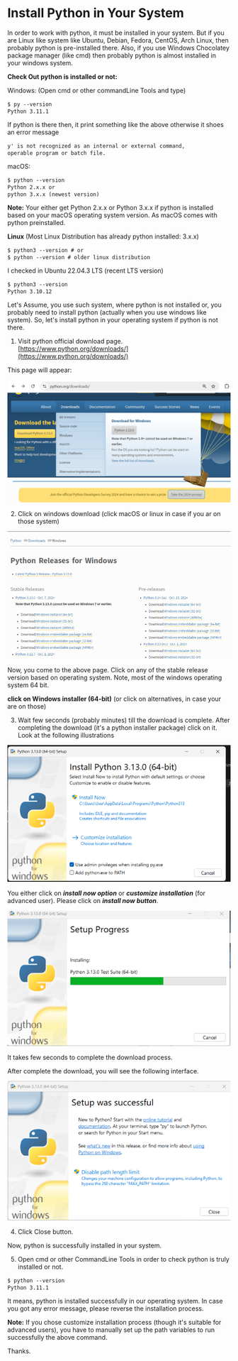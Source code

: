 # Install Python in Your System

In order to work with python, it must be installed in your system. But if you are Linux like system like Ubuntu, Debian, Fedora, CentOS, Arch Linux, then probably python is pre-installed there. Also, if you use Windows Chocolatey package manager (like cmd) then probably python is almost installed in your windows system.

**Check Out python is installed or not:**

Windows: (Open cmd or other commandLine Tools and type)

```
$ py --version
Python 3.11.1
```
If python is there then, it print something like the above otherwise it shoes an error message

```
y' is not recognized as an internal or external command,
operable program or batch file.
```

macOS:

```
$ python --version
Python 2.x.x or
python 3.x.x (newest version)
```
**Note:** Your either get Python 2.x.x or Python 3.x.x if python is installed based on your macOS operating system version. As macOS comes with python preinstalled.

**Linux** (Most Linux Distribution has already python installed: 3.x.x)

```
$ python3 --version # or
$ python --version # older linux distribution
```
I checked in Ubuntu  22.04.3 LTS (recent LTS version)

```
$ python3 --version
Python 3.10.12
```

Let's Assume, you use such system, where python is not installed or, you probably need to install python (actually when you use windows like system). So, let's install python in your operating system if python is not there.

1. Visit python official download page.
[https://www.python.org/downloads/](https://www.python.org/downloads/)

This page will appear:

![install python](image1.png)

2. Click on windows download (click macOS or linux in case if you ar on those system)

![alt text](image2.png) 

Now, you come to the above page. Click on any of the stable release version based on operating system. Note, most of the windows operating system 64 bit. 

**click on Windows installer (64-bit)** (or click on alternatives, in case your are on those)

3. Wait few seconds (probably minutes) till the download is complete. After completing the download (it's a python installer package) click on it. Look at the following illustrations

![alt text](image3.png)

You either click on ***install now option*** or ***customize installation*** (for advanced user). Please click on ***install now button***.

![alt text](image4.png)

It takes few seconds to complete the download process.

After complete the download, you will see the following interface.

![alt text](image5.png)

4. Click Close button.

Now, python is successfully installed in your system.

5. Open cmd or other CommandLine Tools in order to check python is truly installed or not.

```
$ python --version
Python 3.11.1
```

It means, python is installed successfully in our operating system. In case you got any error message, please reverse the installation process.

**Note:** If you chose customize installation process (though it's suitable for advanced users), you have to manually set up the path variables to run successfully the above command.

Thanks.